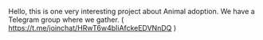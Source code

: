 Hello, this is one very interesting project about Animal adoption. We have a Telegram group where we gather. ( https://t.me/joinchat/HRwT6w4bIiAfckeEDVNnDQ  )
